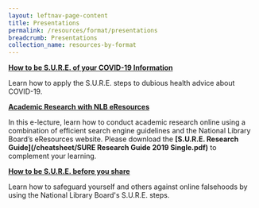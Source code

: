 ```yaml
---
layout: leftnav-page-content
title: Presentations
permalink: /resources/format/presentations
breadcrumb: Presentations
collection_name: resources-by-format
---
```


**[How to be S.U.R.E. of your COVID-19 Information](/blog/fake-news/FN0005)**

Learn how to apply the S.U.R.E. steps to dubious health advice about COVID-19. 



[**Academic Research with NLB eResources**](/blog/home-based-learning/dd00001)

In this e-lecture, learn how to conduct academic research online using a combination of efficient search engine guidelines and the National Library Board’s eResources website. Please download the **[S.U.R.E. Research Guide](/cheatsheet/SURE Research Guide 2019 Single.pdf)** to complement your learning.



[**How to be S.U.R.E. before you share**](/blog/fake-news/fn0001)

Learn how to safeguard yourself and others against online falsehoods by using the National Library Board's S.U.R.E. steps. 




